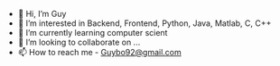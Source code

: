 - 👋 Hi, I’m Guy
- 👀 I’m interested in Backend, Frontend, Python, Java, Matlab, C, C++
- 🌱 I’m currently learning computer scient
- 💞️ I’m looking to collaborate on ...
- 📫 How to reach me - Guybo92@gmail.com

<!---
guybo92/guybo92 is a ✨ special ✨ repository because its `README.md` (this file) appears on your GitHub profile.
You can click the Preview link to take a look at your changes.
--->
